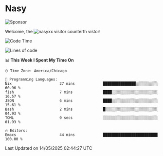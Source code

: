 # Nasy

<!--
<p align="center">
<img height="200" src="https://github-readme-stats.vercel.app/api?username=nasyxx&count_private=true&show_icons=true&theme=dracula&include_all_commits=true"/>
<img height="200" src="https://github-readme-stats.vercel.app/api/top-langs/?username=nasyxx&theme=dracula&hide=html,jupyter+notebook&count_private=true&show_icons=true"/>
</p>

  
----------------
-->

![Sponsor](https://img.shields.io/static/v1.svg?label=Sponsor&message=%E2%9D%A4&logo=GitHub&style=flat&color=pink)
 
Welcome, the ![nasyxx visitor counter](https://count.getloli.com/get/@nasyxx?theme=rule34)th vistor!
 
<!--START_SECTION:waka-->
![Code Time](http://img.shields.io/badge/Code%20Time-4%2C748%20hrs%2049%20mins-blue)

![Lines of code](https://img.shields.io/badge/From%20Hello%20World%20I%27ve%20Written-6.3%20million%20lines%20of%20code-blue)

📊 **This Week I Spent My Time On** 

```text
🕑︎ Time Zone: America/Chicago

💬 Programming Languages: 
Nix                      27 mins             ███████████████░░░░░░░░░░   60.96 % 
fish                     7 mins              ████░░░░░░░░░░░░░░░░░░░░░   16.57 % 
JSON                     6 mins              ████░░░░░░░░░░░░░░░░░░░░░   15.61 % 
Bash                     2 mins              █░░░░░░░░░░░░░░░░░░░░░░░░   04.93 % 
TOML                     0 secs              ░░░░░░░░░░░░░░░░░░░░░░░░░   01.93 % 

🔥 Editors: 
Emacs                    44 mins             █████████████████████████   100.00 % 
```


 Last Updated on 14/05/2025 02:44:27 UTC
<!--END_SECTION:waka-->

<!-- ![visitors](https://visitor-badge.laobi.icu/badge?page_id=nasyxx.nasyxx) -->
